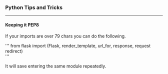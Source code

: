 ### Python Tips and Tricks 

---


#### Keeping it PEP8

If your imports are over 79 chars you can do the following.

'''
from flask import (Flask, render_template, url_for, response, request 
		redirect)  
'''

It will save entering the same module repeatedly.

